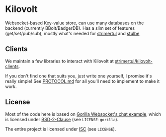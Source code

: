 # Kilovolt

Websocket-based Key-value store, can use many databases on the backend (currently BBolt/BadgerDB). Has a slim set of features (get/set/pub/sub), mostly what's needed for [strimertul](https://github.com/strimertul/strimertul) and [stulbe](https://github.com/strimertul/stulbe/)

## Clients

We maintain a few libraries to interact with Kilovolt at [strimertul/kilovolt-clients](https://github.com/strimertul/kilovolt-clients).

If you don't find one that suits you, just write one yourself, I promise it's really simple! See [PROTOCOL.md](PROTOCOL.md) for all you'll need to implement to make it work.

## License

Most of the code here is based on [Gorilla Websocket's chat example](https://github.com/gorilla/websocket/tree/master/examples/chat), which is licensed under [BSD-2-Clause](LICENSE-gorilla) (see `LICENSE-gorilla`).

The entire project is licensed under [ISC](LICENSE) (see `LICENSE`).
